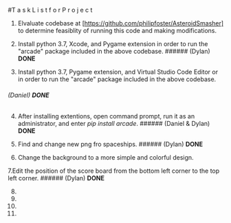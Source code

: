 #T a s k    L i s t    f o r    P r o j e c t

1. Elvaluate codebase at [https://github.com/philipfoster/AsteroidSmasher] to determine feasiblity of running this code and making modifications.

2. Install python 3.7, Xcode, and Pygame extension in order to run the "arcade" package included in the above codebase. ###### (Dylan) **DONE**

3. Install python 3.7, Pygame extension, and Virtual Studio Code Editor or in order to run the "arcade" package included in the above        codebase. 
###### (Daniel) **DONE**

4. After installing extentions, open command prompt, run it as an administrator, and enter *pip install arcade*. ###### (Daniel & Dylan) **DONE**

5. Find and change new png fro spaceships.  ###### (Dylan)  **DONE**

6. Change the background to a more simple and colorful design.

7.Edit the position of the score board from the bottom left corner to the top left corner.  ###### (Dylan) **DONE**

8.

9.

10.

11.

